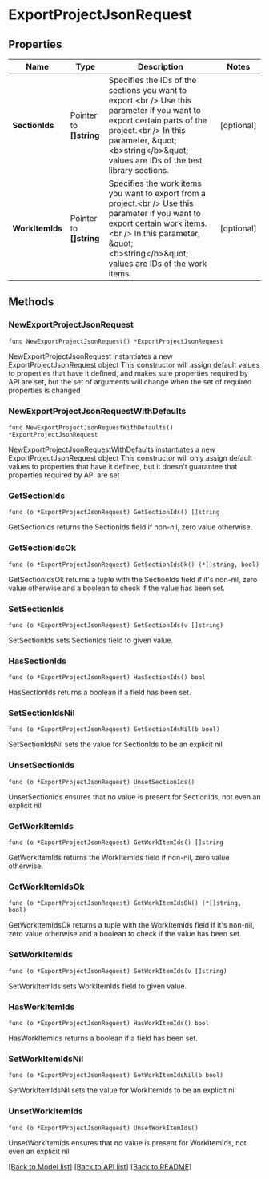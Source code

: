 # ExportProjectJsonRequest

## Properties

Name | Type | Description | Notes
------------ | ------------- | ------------- | -------------
**SectionIds** | Pointer to **[]string** | Specifies the IDs of the sections you want to export.&lt;br /&gt;  Use this parameter if you want to export certain parts of the project.&lt;br /&gt;  In this parameter, \&quot;&lt;b&gt;string&lt;/b&gt;\&quot; values are IDs of the test library sections. | [optional] 
**WorkItemIds** | Pointer to **[]string** | Specifies the work items you want to export from a project.&lt;br /&gt;  Use this parameter if you want to export certain work items.&lt;br /&gt;  In this parameter, \&quot;&lt;b&gt;string&lt;/b&gt;\&quot; values are IDs of the work items. | [optional] 

## Methods

### NewExportProjectJsonRequest

`func NewExportProjectJsonRequest() *ExportProjectJsonRequest`

NewExportProjectJsonRequest instantiates a new ExportProjectJsonRequest object
This constructor will assign default values to properties that have it defined,
and makes sure properties required by API are set, but the set of arguments
will change when the set of required properties is changed

### NewExportProjectJsonRequestWithDefaults

`func NewExportProjectJsonRequestWithDefaults() *ExportProjectJsonRequest`

NewExportProjectJsonRequestWithDefaults instantiates a new ExportProjectJsonRequest object
This constructor will only assign default values to properties that have it defined,
but it doesn't guarantee that properties required by API are set

### GetSectionIds

`func (o *ExportProjectJsonRequest) GetSectionIds() []string`

GetSectionIds returns the SectionIds field if non-nil, zero value otherwise.

### GetSectionIdsOk

`func (o *ExportProjectJsonRequest) GetSectionIdsOk() (*[]string, bool)`

GetSectionIdsOk returns a tuple with the SectionIds field if it's non-nil, zero value otherwise
and a boolean to check if the value has been set.

### SetSectionIds

`func (o *ExportProjectJsonRequest) SetSectionIds(v []string)`

SetSectionIds sets SectionIds field to given value.

### HasSectionIds

`func (o *ExportProjectJsonRequest) HasSectionIds() bool`

HasSectionIds returns a boolean if a field has been set.

### SetSectionIdsNil

`func (o *ExportProjectJsonRequest) SetSectionIdsNil(b bool)`

 SetSectionIdsNil sets the value for SectionIds to be an explicit nil

### UnsetSectionIds
`func (o *ExportProjectJsonRequest) UnsetSectionIds()`

UnsetSectionIds ensures that no value is present for SectionIds, not even an explicit nil
### GetWorkItemIds

`func (o *ExportProjectJsonRequest) GetWorkItemIds() []string`

GetWorkItemIds returns the WorkItemIds field if non-nil, zero value otherwise.

### GetWorkItemIdsOk

`func (o *ExportProjectJsonRequest) GetWorkItemIdsOk() (*[]string, bool)`

GetWorkItemIdsOk returns a tuple with the WorkItemIds field if it's non-nil, zero value otherwise
and a boolean to check if the value has been set.

### SetWorkItemIds

`func (o *ExportProjectJsonRequest) SetWorkItemIds(v []string)`

SetWorkItemIds sets WorkItemIds field to given value.

### HasWorkItemIds

`func (o *ExportProjectJsonRequest) HasWorkItemIds() bool`

HasWorkItemIds returns a boolean if a field has been set.

### SetWorkItemIdsNil

`func (o *ExportProjectJsonRequest) SetWorkItemIdsNil(b bool)`

 SetWorkItemIdsNil sets the value for WorkItemIds to be an explicit nil

### UnsetWorkItemIds
`func (o *ExportProjectJsonRequest) UnsetWorkItemIds()`

UnsetWorkItemIds ensures that no value is present for WorkItemIds, not even an explicit nil

[[Back to Model list]](../README.md#documentation-for-models) [[Back to API list]](../README.md#documentation-for-api-endpoints) [[Back to README]](../README.md)



